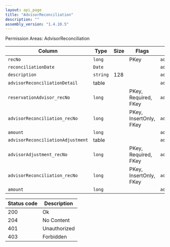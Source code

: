 ```yaml
---
layout: api_page
title: "AdvisorReconciliation"
description: ""
assembly_version: "1.4.10.5"
---
```




Permission Areas: AdvisorReconciliation

| Column | Type | Size | Flags | Table | Description |
| ------ | ---- | ---- | ----- | ----- | ----------- |
| `recNo` | `long` |  | PKey | `advisorReconciliation` | 
| `reconciliationDate` | `Date` |  |  | `advisorReconciliation` | 
| `description` | `string` | 128 |  | `advisorReconciliation` | 
| `advisorReconciliationDetail ` | table |  |  | `advisorReconciliation` | 
| `reservationAdvisor_recNo` | `long` |  | PKey, Required, FKey | `advisorReconciliationDetail` | 
| `advisorReconciliation_recNo` | `long` |  | PKey, InsertOnly, FKey | `advisorReconciliationDetail` | 
| `amount` | `long` |  |  | `advisorReconciliationDetail` | 
| `advisorReconciliationAdjustment ` | table |  |  | `advisorReconciliation` | 
| `advisorAdjustment_recNo` | `long` |  | PKey, Required, FKey | `advisorReconciliationAdjustment` | 
| `advisorReconciliation_recNo` | `long` |  | PKey, InsertOnly, FKey | `advisorReconciliationAdjustment` | 
| `amount` | `long` |  |  | `advisorReconciliationAdjustment` | 

| Status code | Description |
| ----------- | ----------- |
| 200 | Ok |
| 204 | No Content |
| 401 | Unauthorized |
| 403 | Forbidden |


